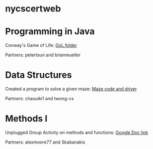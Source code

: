 # nycscertweb

# Programming in Java
Conway's Game of Life: [GoL folder](https://github.com/hunter-teacher-cert/work_csci70900-onlinecsteacher/tree/master/4)

Partners: petertsun and brianmueller

# Data Structures
Created a program to solve a given maze: [Maze code and driver](https://github.com/hunter-teacher-cert/work_csci70900-onlinecsteacher/tree/master/ds/maze)

Partners: chaouiki1 and twong-cs

# Methods I
Unplugged Group Activity on methods and functions:
[Google Doc link](https://docs.google.com/document/d/1RVZExBM5fEi9dlxuF531NjxR1GEzJaLMe5nLaNlf_bY/edit?usp=sharing)

Partners: alexmoore77 and Skabanakis
